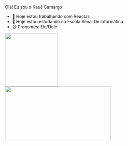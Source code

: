 Olá! Eu sou o Kauê Camargo

- 🔭 Hoje estou trabalhando com ReactJs
- 🌱 Hoje estou estudando na Escola Senai De Informática
- 😄 Pronomes: Ele/Dele

<div>
  <a href = "https://beacons.ai/zennitte">
  <img height = "175em"  src="https://github-readme-stats.vercel.app/api?username=Zennitte&show_icons=true&theme=dracula&include_all_commits=true&count_private=true"/>
  <img height = "180em"  width = "350" src="https://github-readme-stats.vercel.app/api/top-langs/?username=Zennitte&layout=compact&langs_count=16&theme=dracula"/>
</div>
